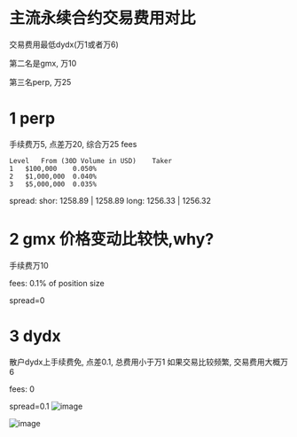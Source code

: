 # 主流永续合约交易费用对比
交易费用最低dydx(万1或者万6)

第二名是gmx, 万10

第三名perp, 万25

# 1 perp
手续费万5, 点差万20, 综合万25
fees
```
Level	From (30D Volume in USD)	Taker
1	$100,000	0.050%
2	$1,000,000	0.040%
3	$5,000,000	0.035%
```

spread: 
shor: 1258.89 | 1258.89
long: 1256.33 | 1256.32

# 2 gmx 价格变动比较快,why?
手续费万10

fees: 0.1% of position size

spread=0

# 3 dydx
散户dydx上手续费免, 点差0.1, 总费用小于万1
如果交易比较频繁, 交易费用大概万6

fees: 0

spread=0.1
![image](https://user-images.githubusercontent.com/1460432/205485454-aad03571-d1d4-407f-8d0b-f0d8c8ebd52f.png)

![image](https://user-images.githubusercontent.com/1460432/205485352-25a62747-e893-445d-8dd8-3bcc6e2f3a77.png)
